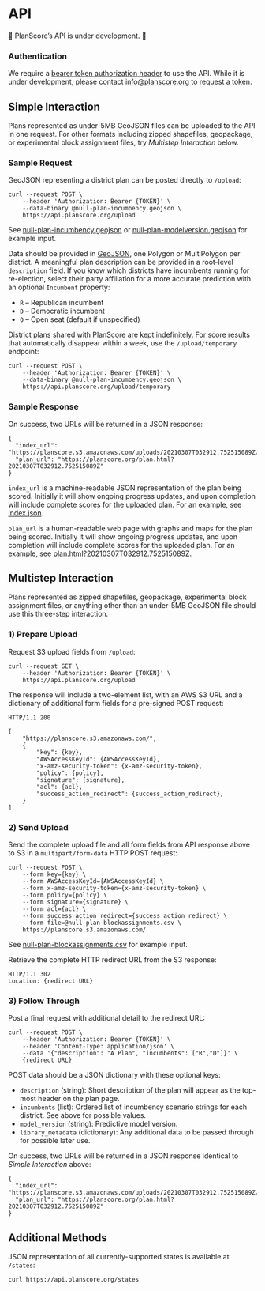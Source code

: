 API
===

🚧 PlanScore’s API is under development. 🚧

### Authentication

We require a [bearer token authorization header](https://tools.ietf.org/html/rfc6750)
to use the API. While it is under development, please contact
[info@planscore.org](mailto:info@planscore.org) to request a token.

Simple Interaction
---

Plans represented as under-5MB GeoJSON files can be uploaded to the API in one
request. For other formats including zipped shapefiles, geopackage, or experimental
block assignment files, try *Multistep Interaction* below.

### Sample Request

GeoJSON representing a district plan can be posted directly to `/upload`:

    curl --request POST \
        --header 'Authorization: Bearer {TOKEN}' \
        --data-binary @null-plan-incumbency.geojson \
        https://api.planscore.org/upload

See [null-plan-incumbency.geojson](planscore/tests/data/null-plan-incumbency.geojson)
or [null-plan-modelversion.geojson](planscore/tests/data/null-plan-modelversion.geojson)
for example input.

Data should be provided in [GeoJSON](https://geojson.org), one Polygon or
MultiPolygon per district. A meaningful plan description can be provided in a
root-level `description` field. If you know which districts have incumbents
running for re-election, select their party affiliation for a more accurate
prediction with an optional `Incumbent` property:

- `R` – Republican incumbent
- `D` – Democratic incumbent
- `O` – Open seat (default if unspecified)

District plans shared with PlanScore are kept indefinitely. For score results
that automatically disappear within a week, use the `/upload/temporary` endpoint:

    curl --request POST \
        --header 'Authorization: Bearer {TOKEN}' \
        --data-binary @null-plan-incumbency.geojson \
        https://api.planscore.org/upload/temporary

### Sample Response

On success, two URLs will be returned in a JSON response:

    {
      "index_url": "https://planscore.s3.amazonaws.com/uploads/20210307T032912.752515089Z/index.json",
      "plan_url": "https://planscore.org/plan.html?20210307T032912.752515089Z"
    }

`index_url` is a machine-readable JSON representation of the plan being scored.
Initially it will show ongoing progress updates, and upon completion will
include complete scores for the uploaded plan. For an example, see
[index.json](https://planscore.s3.amazonaws.com/uploads/20210307T032912.752515089Z/index.json).

`plan_url` is a human-readable web page with graphs and maps for the plan being
scored. Initially it will show ongoing progress updates, and upon completion
will include complete scores for the uploaded plan. For an example, see
[plan.html?20210307T032912.752515089Z](https://planscore.org/plan.html?20210307T032912.752515089Z).

Multistep Interaction
---

Plans represented as zipped shapefiles, geopackage, experimental block
assignment files, or anything other than an under-5MB GeoJSON file should use
this three-step interaction.

### 1) Prepare Upload

Request S3 upload fields from `/upload`:

    curl --request GET \
        --header 'Authorization: Bearer {TOKEN}' \
        https://api.planscore.org/upload

The response will include a two-element list, with an AWS S3 URL and
a dictionary of additional form fields for a pre-signed POST request:

    HTTP/1.1 200
    
    [
        "https://planscore.s3.amazonaws.com/",
        {
            "key": {key},
            "AWSAccessKeyId": {AWSAccessKeyId},
            "x-amz-security-token": {x-amz-security-token},
            "policy": {policy},
            "signature": {signature},
            "acl": {acl},
            "success_action_redirect": {success_action_redirect},
        }
    ]

### 2) Send Upload

Send the complete upload file and all form fields from API response above to S3
in a `multipart/form-data` HTTP POST request:

    curl --request POST \
        --form key={key} \
        --form AWSAccessKeyId={AWSAccessKeyId} \
        --form x-amz-security-token={x-amz-security-token} \
        --form policy={policy} \
        --form signature={signature} \
        --form acl={acl} \
        --form success_action_redirect={success_action_redirect} \
        --form file=@null-plan-blockassignments.csv \
        https://planscore.s3.amazonaws.com/

See [null-plan-blockassignments.csv](planscore/tests/data/null-plan-blockassignments.csv)
for example input.

Retrieve the complete HTTP redirect URL from the S3 response:

    HTTP/1.1 302
    Location: {redirect URL}

### 3) Follow Through

Post a final request with additional detail to the redirect URL:

    curl --request POST \
        --header 'Authorization: Bearer {TOKEN}' \
        --header 'Content-Type: application/json' \
        --data '{"description": "A Plan", "incumbents": ["R","D"]}' \
        {redirect URL}

POST data should be a JSON dictionary with these optional keys:

- `description` (string): Short description of the plan will appear as the top-most header on the plan page.
- `incumbents` (list): Ordered list of incumbency scenario strings for each district. See above for possible values.
- `model_version` (string): Predictive model version.
- `library_metadata` (dictionary): Any additional data to be passed through for possible later use.

On success, two URLs will be returned in a JSON response identical to _Simple Interaction_ above:

    {
      "index_url": "https://planscore.s3.amazonaws.com/uploads/20210307T032912.752515089Z/index.json",
      "plan_url": "https://planscore.org/plan.html?20210307T032912.752515089Z"
    }

Additional Methods
---

JSON representation of all currently-supported states is available at `/states`:

    curl https://api.planscore.org/states
